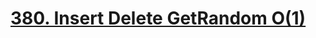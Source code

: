 # [380. Insert Delete GetRandom O(1)](https://leetcode.com/problems/insert-delete-getrandom-o1/description/)

